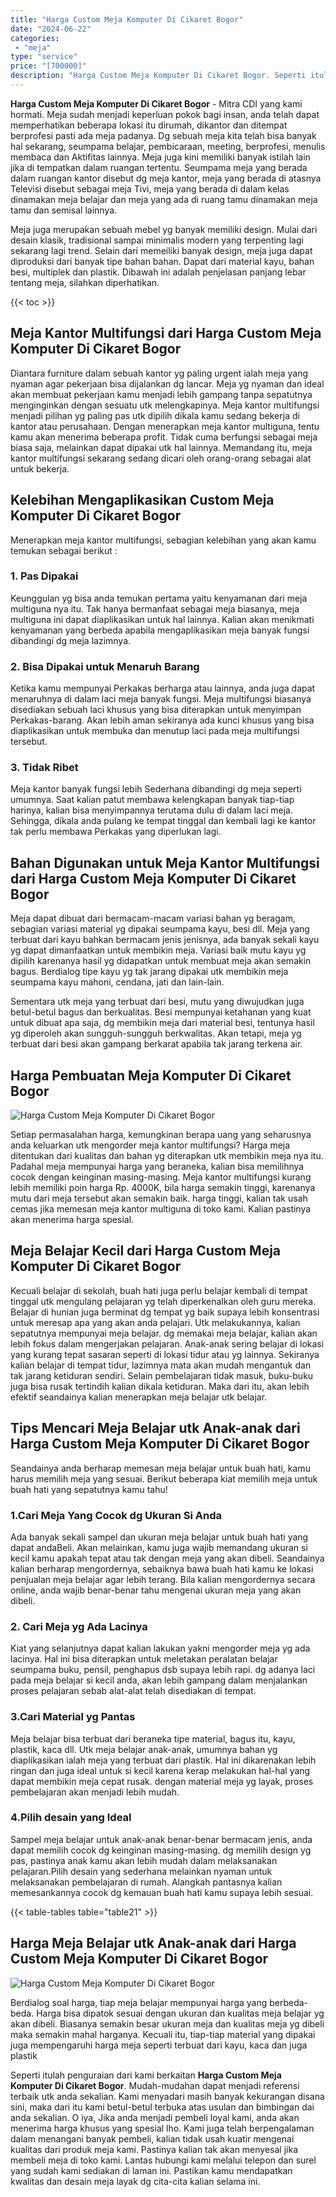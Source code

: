 ```yaml
---
title: "Harga Custom Meja Komputer Di Cikaret Bogor"
date: "2024-06-22"
categories:
 - "meja"
type: "service"
price: "[700000]"
description: "Harga Custom Meja Komputer Di Cikaret Bogor. Seperti itulah penguraian dari kami berkaitan **Harga Custom Meja Komputer Di Cikaret Bogor**. Mudah-mudahan dap..."
---
```


**Harga Custom Meja Komputer Di Cikaret Bogor** - Mitra CDI yang kami hormati. Meja sudah menjadi keperluan pokok bagi insan, anda telah dapat memperhatikan beberapa lokasi itu dirumah, dikantor dan ditempat berprofesi pasti ada meja padanya. Dg sebuah meja kita telah bisa banyak hal sekarang, seumpama belajar, pembicaraan, meeting, berprofesi, menulis membaca dan Aktifitas lainnya. Meja juga kini memiliki banyak istilah lain jika di tempatkan dalam ruangan tertentu. Seumpama meja yang berada dalam ruangan kantor disebut dg meja kantor, meja yang berada di atasnya Televisi disebut sebagai meja Tivi, meja yang berada di dalam kelas dinamakan meja belajar dan meja yang ada di ruang tamu dinamakan meja tamu dan semisal lainnya.

Meja juga merupakan sebuah mebel yg banyak memiliki design. Mulai dari desain klasik, tradisional sampai minimalis modern yang terpenting lagi sekarang lagi trend. Selain dari memeiliki banyak design, meja juga dapat diproduksi dari banyak tipe bahan bahan. Dapat dari material kayu, bahan besi, multiplek dan plastik. Dibawah ini adalah penjelasan panjang lebar tentang meja, silahkan diperhatikan.

{{< toc >}}

## Meja Kantor Multifungsi dari Harga Custom Meja Komputer Di Cikaret Bogor

Diantara furniture dalam sebuah kantor yg paling urgent ialah meja yang nyaman agar pekerjaan bisa dijalankan dg lancar. Meja yg nyaman dan ideal akan membuat pekerjaan kamu menjadi lebih gampang tanpa sepatutnya menginginkan dengan sesuatu utk melengkapinya. Meja kantor multifungsi menjadi pilihan yg paling pas utk dipilih dikala kamu sedang bekerja di kantor atau perusahaan. Dengan menerapkan meja kantor multiguna, tentu kamu akan menerima beberapa profit. Tidak cuma berfungsi sebagai meja biasa saja, melainkan dapat dipakai utk hal lainnya. Memandang itu, meja kantor multifungsi sekarang sedang dicari oleh orang-orang sebagai alat untuk bekerja.

## Kelebihan Mengaplikasikan Custom Meja Komputer Di Cikaret Bogor

Menerapkan meja kantor multifungsi, sebagian kelebihan yang akan kamu temukan sebagai berikut :

### 1\. Pas Dipakai

Keunggulan yg bisa anda temukan pertama yaitu kenyamanan dari meja multiguna nya itu. Tak hanya bermanfaat sebagai meja biasanya, meja multiguna ini dapat diaplikasikan untuk hal lainnya. Kalian akan menikmati kenyamanan yang berbeda apabila mengaplikasikan meja banyak fungsi dibandingi dg meja lazimnya.

### 2\. Bisa Dipakai untuk Menaruh Barang

Ketika kamu mempunyai Perkakas berharga atau lainnya, anda juga dapat menaruhnya di dalam laci meja banyak fungsi. Meja multifungsi biasanya disediakan sebuah laci khusus yang bisa diterapkan untuk menyimpan Perkakas-barang. Akan lebih aman sekiranya ada kunci khusus yang bisa diaplikasikan untuk membuka dan menutup laci pada meja multifungsi tersebut.

### 3\. Tidak Ribet

Meja kantor banyak fungsi lebih Sederhana dibandingi dg meja seperti umumnya. Saat kalian patut membawa kelengkapan banyak tiap-tiap harinya, kalian bisa menyimpannya terutama dulu di dalam laci meja. Sehingga, dikala anda pulang ke tempat tinggal dan kembali lagi ke kantor tak perlu membawa Perkakas yang diperlukan lagi.

## Bahan Digunakan untuk Meja Kantor Multifungsi dari Harga Custom Meja Komputer Di Cikaret Bogor

Meja dapat dibuat dari bermacam-macam variasi bahan yg beragam, sebagian variasi material yg dipakai seumpama kayu, besi dll. Meja yang terbuat dari kayu bahkan bermacam jenis jenisnya, ada banyak sekali kayu yg dapat dimanfaatkan untuk membikin meja. Variasi baik mutu kayu yg dipilih karenanya hasil yg didapatkan untuk membuat meja akan semakin bagus. Berdialog tipe kayu yg tak jarang dipakai utk membikin meja seumpama kayu mahoni, cendana, jati dan lain-lain.

Sementara utk meja yang terbuat dari besi, mutu yang diwujudkan juga betul-betul bagus dan berkualitas. Besi mempunyai ketahanan yang kuat untuk dibuat apa saja, dg membikin meja dari material besi, tentunya hasil yg diperoleh akan sungguh-sungguh berkwalitas. Akan tetapi, meja yg terbuat dari besi akan gampang berkarat apabila tak jarang terkena air.

## Harga Pembuatan Meja Komputer Di Cikaret Bogor

![Harga Custom Meja Komputer Di Cikaret Bogor](/images/meja/meja-dewasa-019.jpg)

Setiap permasalahan harga, kemungkinan berapa uang yang seharusnya anda keluarkan utk mengorder meja kantor multifungsi? Harga meja ditentukan dari kualitas dan bahan yg diterapkan utk membikin meja nya itu. Padahal meja mempunyai harga yang beraneka, kalian bisa memilihnya cocok dengan keinginan masing-masing. Meja kantor multifungsi kurang lebih memiliki poin harga Rp. 4000K, bila harga semakin tinggi, karenanya mutu dari meja tersebut akan semakin baik. harga tinggi, kalian tak usah cemas jika memesan meja kantor multiguna di toko kami. Kalian pastinya akan menerima harga spesial.

## Meja Belajar Kecil dari Harga Custom Meja Komputer Di Cikaret Bogor

Kecuali belajar di sekolah, buah hati juga perlu belajar kembali di tempat tinggal utk mengulang pelajaran yg telah diperkenalkan oleh guru mereka. Belajar di hunian juga berminat dg tempat yg baik supaya lebih konsentrasi untuk meresap apa yang akan anda pelajari. Utk melakukannya, kalian sepatutnya mempunyai meja belajar. dg memakai meja belajar, kalian akan lebih fokus dalam mengerjakan pelajaran. Anak-anak sering belajar di lokasi yang kurang tepat sasaran seperti di lokasi tidur atau yg lainnya. Sekiranya kalian belajar di tempat tidur, lazimnya mata akan mudah mengantuk dan tak jarang ketiduran sendiri. Selain pembelajaran tidak masuk, buku-buku juga bisa rusak tertindih kalian dikala ketiduran. Maka dari itu, akan lebih efektif seandainya kalian menerapkan meja belajar utk belajar.

## Tips Mencari Meja Belajar utk Anak-anak dari Harga Custom Meja Komputer Di Cikaret Bogor

Seandainya anda berharap memesan meja belajar untuk buah hati, kamu harus memilih meja yang sesuai. Berikut beberapa kiat memilih meja untuk buah hati yang sepatutnya kamu tahu!

### 1.Cari Meja Yang Cocok dg Ukuran Si Anda

Ada banyak sekali sampel dan ukuran meja belajar untuk buah hati yang dapat andaBeli. Akan melainkan, kamu juga wajib memandang ukuran si kecil kamu apakah tepat atau tak dengan meja yang akan dibeli. Seandainya kalian berharap mengordernya, sebaiknya bawa buah hati kamu ke lokasi penjualan meja belajar agar lebih terang. Bila kalian mengordernya secara online, anda wajib benar-benar tahu mengenai ukuran meja yang akan dibeli.

### 2\. Cari Meja yg Ada Lacinya

Kiat yang selanjutnya dapat kalian lakukan yakni mengorder meja yg ada lacinya. Hal ini bisa diterapkan untuk meletakan peralatan belajar seumpama buku, pensil, penghapus dsb supaya lebih rapi. dg adanya laci pada meja belajar si kecil anda, akan lebih gampang dalam menjalankan proses pelajaran sebab alat-alat telah disediakan di tempat.

### 3.Cari Material yg Pantas

Meja belajar bisa terbuat dari beraneka tipe material, bagus itu, kayu, plastik, kaca dll. Utk meja belajar anak-anak, umumnya bahan yg diaplikasikan ialah meja yang terbuat dari plastik. Hal ini dikarenakan lebih ringan dan juga ideal untuk si kecil karena kerap melakukan hal-hal yang dapat membikin meja cepat rusak. dengan material meja yg layak, proses pembelajaran akan menjadi lebih mudah.

### 4.Pilih desain yang Ideal

Sampel meja belajar untuk anak-anak benar-benar bermacam jenis, anda dapat memilih cocok dg keinginan masing-masing. dg memilih design yg pas, pastinya anak kamu akan lebih mudah dalam melaksanakan pelajaran.Pilih desain yang sederhana melainkan nyaman untuk melaksanakan pembelajaran di rumah. Alangkah pantasnya kalian memesankannya cocok dg kemauan buah hati kamu supaya lebih sesuai.

{{< table-tables table="table21" >}}

## Harga Meja Belajar utk Anak-anak dari Harga Custom Meja Komputer Di Cikaret Bogor

![Harga Custom Meja Komputer Di Cikaret Bogor](/images/meja/meja-anak-001.jpg)

Berdialog soal harga, tiap meja belajar mempunyai harga yang berbeda-beda. Harga bisa dipatok sesuai dengan ukuran dan kualitas meja belajar yg akan dibeli. Biasanya semakin besar ukuran meja dan kualitas meja yg dibeli maka semakin mahal harganya. Kecuali itu, tiap-tiap material yang dipakai juga mempengaruhi harga meja seperti terbuat dari kayu, kaca dan juga plastik

Seperti itulah penguraian dari kami berkaitan **Harga Custom Meja Komputer Di Cikaret Bogor**. Mudah-mudahan dapat menjadi referensi terbaik utk anda sekalian. Kami menyadari masih banyak kekurangan disana sini, maka dari itu kami betul-betul terbuka atas usulan dan bimbingan dai anda sekalian. O iya, Jika anda menjadi pembeli loyal kami, anda akan menerima harga khusus yang spesial lho. Kami juga telah berpengalaman dalam menangani banyak pembeli, kalian tidak usah kuatir mengenai kualitas dari produk meja kami. Pastinya kalian tak akan menyesal jika membeli meja di toko kami. Lantas hubungi kami melalui telepon dan surel yang sudah kami sediakan di laman ini. Pastikan kamu mendapatkan kwalitas dan desain meja layak dg cita-cita kalian selama ini.
